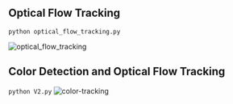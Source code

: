 ## Optical Flow Tracking

```python optical_flow_tracking.py```

![optical_flow_tracking](https://github.com/KARAASLAN-AI/object-tracking-with-optical-flow/blob/main/optical-flow-tracking.gif)

## Color Detection and Optical Flow Tracking

``` python V2.py ```
![color-tracking](https://github.com/KARAASLAN-AI/object-tracking-with-optical-flow/blob/main/v2_ouput.gif)

